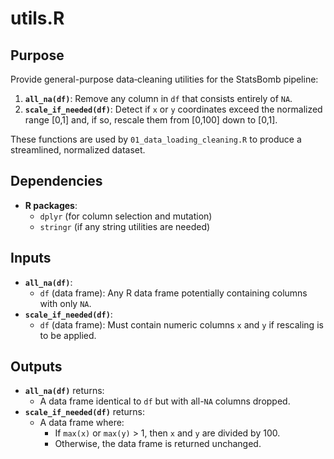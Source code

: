 # utils.R

## Purpose
Provide general-purpose data‐cleaning utilities for the StatsBomb pipeline:
1. **`all_na(df)`**: Remove any column in `df` that consists entirely of `NA`.
2. **`scale_if_needed(df)`**: Detect if `x` or `y` coordinates exceed the normalized range [0,1] and, if so, rescale them from [0,100] down to [0,1].

These functions are used by `01_data_loading_cleaning.R` to produce a streamlined, normalized dataset.

## Dependencies
- **R packages**:
  - `dplyr`    (for column selection and mutation)
  - `stringr`  (if any string utilities are needed)

## Inputs
- **`all_na(df)`**:
  - `df` (data frame): Any R data frame potentially containing columns with only `NA`.
- **`scale_if_needed(df)`**:
  - `df` (data frame): Must contain numeric columns `x` and `y` if rescaling is to be applied.

## Outputs
- **`all_na(df)`** returns:
  - A data frame identical to `df` but with all-`NA` columns dropped.
- **`scale_if_needed(df)`** returns:
  - A data frame where:
    - If `max(x)` or `max(y)` > 1, then `x` and `y` are divided by 100.
    - Otherwise, the data frame is returned unchanged.

